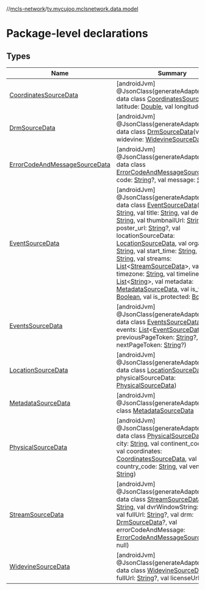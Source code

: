 //[mcls-network](../../index.md)/[tv.mycujoo.mclsnetwork.data.model](index.md)

# Package-level declarations

## Types

| Name | Summary |
|---|---|
| [CoordinatesSourceData](-coordinates-source-data/index.md) | [androidJvm]<br>@JsonClass(generateAdapter = true)<br>data class [CoordinatesSourceData](-coordinates-source-data/index.md)(val latitude: [Double](https://kotlinlang.org/api/latest/jvm/stdlib/kotlin/-double/index.html), val longitude: [Double](https://kotlinlang.org/api/latest/jvm/stdlib/kotlin/-double/index.html)) |
| [DrmSourceData](-drm-source-data/index.md) | [androidJvm]<br>@JsonClass(generateAdapter = true)<br>data class [DrmSourceData](-drm-source-data/index.md)(val widevine: [WidevineSourceData](-widevine-source-data/index.md)?) |
| [ErrorCodeAndMessageSourceData](-error-code-and-message-source-data/index.md) | [androidJvm]<br>@JsonClass(generateAdapter = true)<br>data class [ErrorCodeAndMessageSourceData](-error-code-and-message-source-data/index.md)(val code: [String](https://kotlinlang.org/api/latest/jvm/stdlib/kotlin/-string/index.html)?, val message: [String](https://kotlinlang.org/api/latest/jvm/stdlib/kotlin/-string/index.html)?) |
| [EventSourceData](-event-source-data/index.md) | [androidJvm]<br>@JsonClass(generateAdapter = true)<br>data class [EventSourceData](-event-source-data/index.md)(val id: [String](https://kotlinlang.org/api/latest/jvm/stdlib/kotlin/-string/index.html), val title: [String](https://kotlinlang.org/api/latest/jvm/stdlib/kotlin/-string/index.html), val description: [String](https://kotlinlang.org/api/latest/jvm/stdlib/kotlin/-string/index.html), val thumbnailUrl: [String](https://kotlinlang.org/api/latest/jvm/stdlib/kotlin/-string/index.html), val poster_url: [String](https://kotlinlang.org/api/latest/jvm/stdlib/kotlin/-string/index.html)?, val locationSourceData: [LocationSourceData](-location-source-data/index.md), val organiser: [String](https://kotlinlang.org/api/latest/jvm/stdlib/kotlin/-string/index.html), val start_time: [String](https://kotlinlang.org/api/latest/jvm/stdlib/kotlin/-string/index.html), val status: [String](https://kotlinlang.org/api/latest/jvm/stdlib/kotlin/-string/index.html), val streams: [List](https://kotlinlang.org/api/latest/jvm/stdlib/kotlin.collections/-list/index.html)&lt;[StreamSourceData](-stream-source-data/index.md)&gt;, val timezone: [String](https://kotlinlang.org/api/latest/jvm/stdlib/kotlin/-string/index.html), val timeline_ids: [List](https://kotlinlang.org/api/latest/jvm/stdlib/kotlin.collections/-list/index.html)&lt;[String](https://kotlinlang.org/api/latest/jvm/stdlib/kotlin/-string/index.html)&gt;, val metadata: [MetadataSourceData](-metadata-source-data/index.md), val is_test: [Boolean](https://kotlinlang.org/api/latest/jvm/stdlib/kotlin/-boolean/index.html), val is_protected: [Boolean](https://kotlinlang.org/api/latest/jvm/stdlib/kotlin/-boolean/index.html)) |
| [EventsSourceData](-events-source-data/index.md) | [androidJvm]<br>@JsonClass(generateAdapter = true)<br>data class [EventsSourceData](-events-source-data/index.md)(val events: [List](https://kotlinlang.org/api/latest/jvm/stdlib/kotlin.collections/-list/index.html)&lt;[EventSourceData](-event-source-data/index.md)&gt;, val previousPageToken: [String](https://kotlinlang.org/api/latest/jvm/stdlib/kotlin/-string/index.html)?, val nextPageToken: [String](https://kotlinlang.org/api/latest/jvm/stdlib/kotlin/-string/index.html)?) |
| [LocationSourceData](-location-source-data/index.md) | [androidJvm]<br>@JsonClass(generateAdapter = true)<br>data class [LocationSourceData](-location-source-data/index.md)(val physicalSourceData: [PhysicalSourceData](-physical-source-data/index.md)) |
| [MetadataSourceData](-metadata-source-data/index.md) | [androidJvm]<br>@JsonClass(generateAdapter = true)<br>class [MetadataSourceData](-metadata-source-data/index.md) |
| [PhysicalSourceData](-physical-source-data/index.md) | [androidJvm]<br>@JsonClass(generateAdapter = true)<br>data class [PhysicalSourceData](-physical-source-data/index.md)(val city: [String](https://kotlinlang.org/api/latest/jvm/stdlib/kotlin/-string/index.html), val continent_code: [String](https://kotlinlang.org/api/latest/jvm/stdlib/kotlin/-string/index.html), val coordinates: [CoordinatesSourceData](-coordinates-source-data/index.md), val country_code: [String](https://kotlinlang.org/api/latest/jvm/stdlib/kotlin/-string/index.html), val venue: [String](https://kotlinlang.org/api/latest/jvm/stdlib/kotlin/-string/index.html)) |
| [StreamSourceData](-stream-source-data/index.md) | [androidJvm]<br>@JsonClass(generateAdapter = true)<br>data class [StreamSourceData](-stream-source-data/index.md)(val id: [String](https://kotlinlang.org/api/latest/jvm/stdlib/kotlin/-string/index.html), val dvrWindowString: [String](https://kotlinlang.org/api/latest/jvm/stdlib/kotlin/-string/index.html)?, val fullUrl: [String](https://kotlinlang.org/api/latest/jvm/stdlib/kotlin/-string/index.html)?, val drm: [DrmSourceData](-drm-source-data/index.md)?, val errorCodeAndMessage: [ErrorCodeAndMessageSourceData](-error-code-and-message-source-data/index.md)? = null) |
| [WidevineSourceData](-widevine-source-data/index.md) | [androidJvm]<br>@JsonClass(generateAdapter = true)<br>data class [WidevineSourceData](-widevine-source-data/index.md)(val fullUrl: [String](https://kotlinlang.org/api/latest/jvm/stdlib/kotlin/-string/index.html)?, val licenseUrl: [String](https://kotlinlang.org/api/latest/jvm/stdlib/kotlin/-string/index.html)?) |
